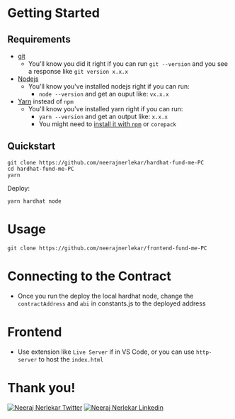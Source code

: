# Getting Started

## Requirements

-   [git](https://git-scm.com/book/en/v2/Getting-Started-Installing-Git)
    -   You'll know you did it right if you can run `git --version` and you see a response like `git version x.x.x`
-   [Nodejs](https://nodejs.org/en/)
    -   You'll know you've installed nodejs right if you can run:
        -   `node --version` and get an ouput like: `vx.x.x`
-   [Yarn](https://yarnpkg.com/getting-started/install) instead of `npm`
    -   You'll know you've installed yarn right if you can run:
        -   `yarn --version` and get an output like: `x.x.x`
        -   You might need to [install it with `npm`](https://classic.yarnpkg.com/lang/en/docs/install/) or `corepack`

## Quickstart

```shell
git clone https://github.com/neerajnerlekar/hardhat-fund-me-PC
cd hardhat-fund-me-PC
yarn
```

Deploy:

```shell
yarn hardhat node
```

# Usage

```shell
git clone https://github.com/neerajnerlekar/frontend-fund-me-PC
```

# Connecting to the Contract

-   Once you run the deploy the local hardhat node, change the `contractAddress` and `abi` in constants.js to the deployed address

# Frontend

-   Use extension like `Live Server` if in VS Code, or you can use `http-server` to host the `index.html`

# Thank you!

[![Neeraj Nerlekar Twitter](https://img.shields.io/badge/Twitter-1DA1F2?style=for-the-badge&logo=twitter&logoColor=white)](https://twitter.com/NeerajNerlekar)
[![Neeraj Nerlekar Linkedin](https://img.shields.io/badge/LinkedIn-0077B5?style=for-the-badge&logo=linkedin&logoColor=white)](https://www.linkedin.com/in/nerlekarneeraj/)

